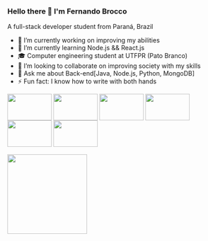 ### Hello there 👋 I'm Fernando Brocco
A full-stack developer student from Paraná, Brazil

- 🔭 I’m currently working on improving my abilities
- 🌱 I’m currently learning Node.js && React.js
- 🎓 Computer engineering student at UTFPR (Pato Branco)
- 👯 I’m looking to collaborate on improving society with my skills
- 💬 Ask me about Back-end[Java, Node.js, Python, MongoDB]
- ⚡ Fun fact: I know how to write with both hands

<div style= "display:inline-block" >
<img align="center" width = 100 height = 60 src="https://cdn.jsdelivr.net/gh/devicons/devicon@latest/icons/python/python-original.svg" />
<img align="center" width = 100 height = 60 src="https://cdn.jsdelivr.net/gh/devicons/devicon@latest/icons/c/c-original.svg" />
<img align="center" width = 100 height = 60 src="https://cdn.jsdelivr.net/gh/devicons/devicon@latest/icons/html5/html5-original.svg" />
<img align="center" width = 100 height = 60 src="https://cdn.jsdelivr.net/gh/devicons/devicon@latest/icons/css3/css3-original.svg" />
<img align="center" width = 100 height = 60 src="https://cdn.jsdelivr.net/gh/devicons/devicon@latest/icons/javascript/javascript-original.svg" />
<img align="center" width = 100 height = 60 src="https://cdn.jsdelivr.net/gh/devicons/devicon@latest/icons/git/git-original-wordmark.svg" />
</div>

<div>
<br>
<a href="https://github.com/fernandobrocco">
<img loading="lazy" height="180em" src="https://github-readme-stats.vercel.app/api/top-langs/?username=fernandobrocco&layout=compact&langs_count=7&theme=dracula"/>          
</div>


          
          
